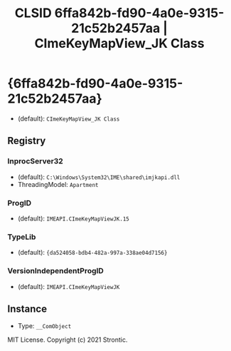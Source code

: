 ﻿---
title: "CLSID 6ffa842b-fd90-4a0e-9315-21c52b2457aa | CImeKeyMapView_JK Class"
excerpt: What is COM-Object CLSID 6ffa842b-fd90-4a0e-9315-21c52b2457aa?
---

# {6ffa842b-fd90-4a0e-9315-21c52b2457aa}

* (default): `CImeKeyMapView_JK Class`

## Registry


### InprocServer32

* (default): `C:\Windows\System32\IME\shared\imjkapi.dll`
* ThreadingModel: `Apartment`

### ProgID

* (default): `IMEAPI.CImeKeyMapViewJK.15`

### TypeLib

* (default): `{da524058-bdb4-482a-997a-338ae04d7156}`

### VersionIndependentProgID

* (default): `IMEAPI.CImeKeyMapViewJK`

## Instance

* Type: `__ComObject`

MIT License. Copyright (c) 2021 Strontic.


